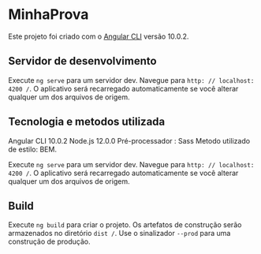 # MinhaProva

Este projeto foi criado com o [Angular CLI](https://github.com/angular/angular-cli) versão 10.0.2.

## Servidor de desenvolvimento

Execute `ng serve` para um servidor dev. Navegue para `http: // localhost: 4200 /`. O aplicativo será recarregado automaticamente se você alterar qualquer um dos arquivos de origem.

## Tecnologia e metodos utilizada

Angular CLI 10.0.2
Node.js 12.0.0
Pré-processador : Sass
Metodo utilizado de estilo: BEM.


Execute `ng serve` para um servidor dev. Navegue para `http: // localhost: 4200 /`. O aplicativo será recarregado automaticamente se você alterar qualquer um dos arquivos de origem.

## Build

Execute `ng build` para criar o projeto. Os artefatos de construção serão armazenados no diretório `dist /`. Use o sinalizador `--prod` para uma construção de produção.

